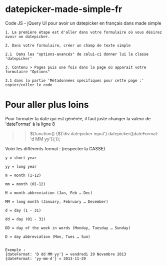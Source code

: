 datepicker-made-simple-fr
=====================

Code JS - jQuery UI pour avoir un datepicker en français dans made simple


	1. La première étape est d'aller dans votre formulaire où vous désirez avoir un datepicker.

	2. Dans votre formulaire, créer un champ de texte simple
    
	2.1  Dans les "options-avancés" de celui-ci donner lui la classe 'datepicker'
    
	3. Contenu > Pages puis une fois dans la page où apparait votre formulaire "Options"
    
	3.1 dans la partie 'Métadonnées spécifiques pour cette page :' copier/coller le code

Pour aller plus loins
=====================

Pour formater la date qui est générée, il faut juste changer la valeur de 'dateFormat' à la ligne 8 

>> $(function() {$('div.datepicker input').datepicker({dateFormat: 'd MM yy'});});

Voici les différents format : (respecter la CASSE)

	y = short year

	yy = long year

	m = month (1-12)

	mm = month (01-12)

	M = month abbreviation (Jan, Feb … Dec)

	MM = long month (January, February … December)

	d = day (1 - 31)

	dd = day (01 - 31)

	DD = day of the week in words (Monday, Tuesday … Sunday)
	
	D = day abbreviation (Mon, Tues … Sun)

	
	Exemple :
	{dateFormat: 'D dd MM yy'} = vendredi 29 Novembre 2013
	{dateFormat: 'yy-mm-d'} = 2013-11-29
